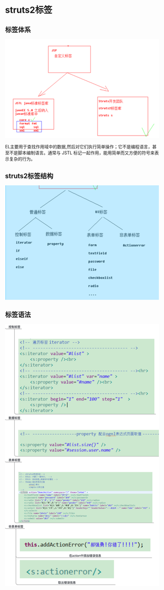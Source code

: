 # struts2标签

## 标签体系

![](../../.gitbook/assets/image%20%2863%29.png)

EL主要用于查找作用域中的数据,然后对它们执行简单操作；它不是编程语言，甚至不是脚本编制语言。通常与 JSTL 标记一起作用，能用简单而又方便的符号来表示复杂的行为。



## struts2标签结构

![](../../.gitbook/assets/image%20%28135%29.png)

## 标签语法

![](../../.gitbook/assets/image%20%2870%29.png)

